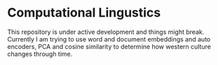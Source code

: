 # Computational Lingustics

This repository is under active development and things might break. Currently I am trying to use word and document embeddings and auto encoders, PCA and cosine similarity to determine how western culture changes through time.
